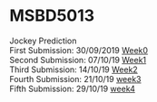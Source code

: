 # MSBD5013
Jockey Prediction  
First Submission: 30/09/2019 [Week0](https://github.com/Lizyll/MSBD5013/tree/master/Week0_TPZG)  
Second Submission: 07/10/19 [Week1](https://github.com/Lizyll/MSBD5013/tree/master/Week1_TPZG)  
Third Submission: 14/10/19 [Week2](https://github.com/Lizyll/MSBD5013/tree/master/Week2_TPZG)  
Fourth Submission: 21/10/19 [week3](https://github.com/Lizyll/MSBD5013/tree/master/Week3_TPZG)  
Fifth Submission: 29/10/19 [week4](https://github.com/Lizyll/MSBD5013/tree/master/Week4_TPZG-1)
